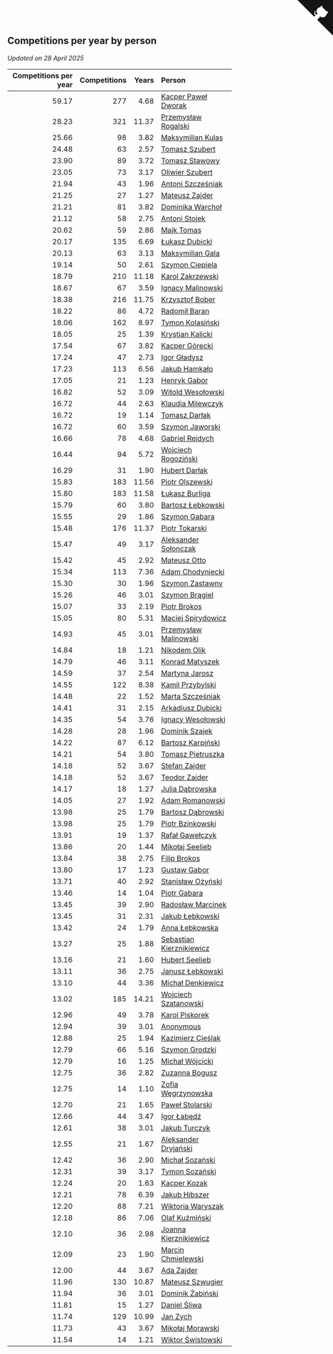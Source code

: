 ## Competitions per year by person

*Updated on 28 April 2025*

| Competitions per year | Competitions | Years | Person |
| ---: | ---: | ---: | :--- |
| 59.17 | 277 | 4.68 | [Kacper Paweł Dworak](https://www.worldcubeassociation.org/persons/2020DWOR01) |
| 28.23 | 321 | 11.37 | [Przemysław Rogalski](https://www.worldcubeassociation.org/persons/2013ROGA02) |
| 25.66 | 98 | 3.82 | [Maksymilian Kulas](https://www.worldcubeassociation.org/persons/2021KULA02) |
| 24.48 | 63 | 2.57 | [Tomasz Szubert](https://www.worldcubeassociation.org/persons/2022SZUB02) |
| 23.90 | 89 | 3.72 | [Tomasz Stawowy](https://www.worldcubeassociation.org/persons/2021STAW01) |
| 23.05 | 73 | 3.17 | [Oliwier Szubert](https://www.worldcubeassociation.org/persons/2022SZUB01) |
| 21.94 | 43 | 1.96 | [Antoni Szcześniak](https://www.worldcubeassociation.org/persons/2023SZCZ04) |
| 21.25 | 27 | 1.27 | [Mateusz Zajder](https://www.worldcubeassociation.org/persons/2024ZAJD01) |
| 21.21 | 81 | 3.82 | [Dominika Warchoł](https://www.worldcubeassociation.org/persons/2021WARC01) |
| 21.12 | 58 | 2.75 | [Antoni Stojek](https://www.worldcubeassociation.org/persons/2022STOJ03) |
| 20.62 | 59 | 2.86 | [Majk Tomas](https://www.worldcubeassociation.org/persons/2022TOMA05) |
| 20.17 | 135 | 6.69 | [Łukasz Dubicki](https://www.worldcubeassociation.org/persons/2018DUBI01) |
| 20.13 | 63 | 3.13 | [Maksymilian Gala](https://www.worldcubeassociation.org/persons/2022GALA01) |
| 19.14 | 50 | 2.61 | [Szymon Ciepiela](https://www.worldcubeassociation.org/persons/2022CIEP01) |
| 18.79 | 210 | 11.18 | [Karol Zakrzewski](https://www.worldcubeassociation.org/persons/2014ZAKR01) |
| 18.67 | 67 | 3.59 | [Ignacy Malinowski](https://www.worldcubeassociation.org/persons/2021MALI02) |
| 18.38 | 216 | 11.75 | [Krzysztof Bober](https://www.worldcubeassociation.org/persons/2013BOBE01) |
| 18.22 | 86 | 4.72 | [Radomił Baran](https://www.worldcubeassociation.org/persons/2020BARA02) |
| 18.06 | 162 | 8.97 | [Tymon Kolasiński](https://www.worldcubeassociation.org/persons/2016KOLA02) |
| 18.05 | 25 | 1.39 | [Krystian Kalicki](https://www.worldcubeassociation.org/persons/2023KALI10) |
| 17.54 | 67 | 3.82 | [Kacper Górecki](https://www.worldcubeassociation.org/persons/2021GORE01) |
| 17.24 | 47 | 2.73 | [Igor Gładysz](https://www.worldcubeassociation.org/persons/2022GLAD01) |
| 17.23 | 113 | 6.56 | [Jakub Hamkało](https://www.worldcubeassociation.org/persons/2018HAMK01) |
| 17.05 | 21 | 1.23 | [Henryk Gabor](https://www.worldcubeassociation.org/persons/2024GABO02) |
| 16.82 | 52 | 3.09 | [Witold Wesołowski](https://www.worldcubeassociation.org/persons/2022WESO01) |
| 16.72 | 44 | 2.63 | [Klaudia Milewczyk](https://www.worldcubeassociation.org/persons/2022MILE05) |
| 16.72 | 19 | 1.14 | [Tomasz Darłak](https://www.worldcubeassociation.org/persons/2024DARL01) |
| 16.72 | 60 | 3.59 | [Szymon Jaworski](https://www.worldcubeassociation.org/persons/2021JAWO01) |
| 16.66 | 78 | 4.68 | [Gabriel Rejdych](https://www.worldcubeassociation.org/persons/2020REJD01) |
| 16.44 | 94 | 5.72 | [Wojciech Rogoziński](https://www.worldcubeassociation.org/persons/2019ROGO04) |
| 16.29 | 31 | 1.90 | [Hubert Darłak](https://www.worldcubeassociation.org/persons/2023DARL03) |
| 15.83 | 183 | 11.56 | [Piotr Olszewski](https://www.worldcubeassociation.org/persons/2013OLSZ02) |
| 15.80 | 183 | 11.58 | [Łukasz Burliga](https://www.worldcubeassociation.org/persons/2013BURL01) |
| 15.79 | 60 | 3.80 | [Bartosz Łebkowski](https://www.worldcubeassociation.org/persons/2021LEBK01) |
| 15.55 | 29 | 1.86 | [Szymon Gabara](https://www.worldcubeassociation.org/persons/2023GABA01) |
| 15.48 | 176 | 11.37 | [Piotr Tokarski](https://www.worldcubeassociation.org/persons/2013TOKA01) |
| 15.47 | 49 | 3.17 | [Aleksander Sołonczak](https://www.worldcubeassociation.org/persons/2022SOLO01) |
| 15.42 | 45 | 2.92 | [Mateusz Otto](https://www.worldcubeassociation.org/persons/2022OTTO01) |
| 15.34 | 113 | 7.36 | [Adam Chodyniecki](https://www.worldcubeassociation.org/persons/2017CHOD02) |
| 15.30 | 30 | 1.96 | [Szymon Zastawny](https://www.worldcubeassociation.org/persons/2023ZAST01) |
| 15.26 | 46 | 3.01 | [Szymon Brągiel](https://www.worldcubeassociation.org/persons/2022BRAG03) |
| 15.07 | 33 | 2.19 | [Piotr Brokos](https://www.worldcubeassociation.org/persons/2023BROK01) |
| 15.05 | 80 | 5.31 | [Maciej Spirydowicz](https://www.worldcubeassociation.org/persons/2020SPIR01) |
| 14.93 | 45 | 3.01 | [Przemysław Malinowski](https://www.worldcubeassociation.org/persons/2022MALI01) |
| 14.84 | 18 | 1.21 | [Nikodem Olik](https://www.worldcubeassociation.org/persons/2024OLIK01) |
| 14.79 | 46 | 3.11 | [Konrad Matyszek](https://www.worldcubeassociation.org/persons/2022MATY02) |
| 14.59 | 37 | 2.54 | [Martyna Jarosz](https://www.worldcubeassociation.org/persons/2022JARO01) |
| 14.55 | 122 | 8.38 | [Kamil Przybylski](https://www.worldcubeassociation.org/persons/2016PRZY01) |
| 14.48 | 22 | 1.52 | [Marta Szcześniak](https://www.worldcubeassociation.org/persons/2023SZCZ07) |
| 14.41 | 31 | 2.15 | [Arkadiusz Dubicki](https://www.worldcubeassociation.org/persons/2023DUBI01) |
| 14.35 | 54 | 3.76 | [Ignacy Wesołowski](https://www.worldcubeassociation.org/persons/2021WESO01) |
| 14.28 | 28 | 1.96 | [Dominik Szajek](https://www.worldcubeassociation.org/persons/2023SZAJ01) |
| 14.22 | 87 | 6.12 | [Bartosz Karpiński](https://www.worldcubeassociation.org/persons/2019KARP03) |
| 14.21 | 54 | 3.80 | [Tomasz Pietruszka](https://www.worldcubeassociation.org/persons/2021PIET01) |
| 14.18 | 52 | 3.67 | [Stefan Zajder](https://www.worldcubeassociation.org/persons/2021ZAJD02) |
| 14.18 | 52 | 3.67 | [Teodor Zajder](https://www.worldcubeassociation.org/persons/2021ZAJD03) |
| 14.17 | 18 | 1.27 | [Julia Dąbrowska](https://www.worldcubeassociation.org/persons/2024DABR01) |
| 14.05 | 27 | 1.92 | [Adam Romanowski](https://www.worldcubeassociation.org/persons/2023ROMA10) |
| 13.98 | 25 | 1.79 | [Bartosz Dąbrowski](https://www.worldcubeassociation.org/persons/2023DABR07) |
| 13.98 | 25 | 1.79 | [Piotr Bzinkowski](https://www.worldcubeassociation.org/persons/2023BZIN01) |
| 13.91 | 19 | 1.37 | [Rafał Gawełczyk](https://www.worldcubeassociation.org/persons/2023GAWE01) |
| 13.86 | 20 | 1.44 | [Mikołaj Seelieb](https://www.worldcubeassociation.org/persons/2023SEEL04) |
| 13.84 | 38 | 2.75 | [Filip Brokos](https://www.worldcubeassociation.org/persons/2022BROK03) |
| 13.80 | 17 | 1.23 | [Gustaw Gabor](https://www.worldcubeassociation.org/persons/2024GABO01) |
| 13.71 | 40 | 2.92 | [Stanisław Ożyński](https://www.worldcubeassociation.org/persons/2022OZYN01) |
| 13.46 | 14 | 1.04 | [Piotr Gabara](https://www.worldcubeassociation.org/persons/2024GABA02) |
| 13.45 | 39 | 2.90 | [Radosław Marcinek](https://www.worldcubeassociation.org/persons/2022MARC05) |
| 13.45 | 31 | 2.31 | [Jakub Łebkowski](https://www.worldcubeassociation.org/persons/2023LEBK01) |
| 13.42 | 24 | 1.79 | [Anna Łebkowska](https://www.worldcubeassociation.org/persons/2023LEBK04) |
| 13.27 | 25 | 1.88 | [Sebastian Kierznikiewicz](https://www.worldcubeassociation.org/persons/2023KIER02) |
| 13.16 | 21 | 1.60 | [Hubert Seelieb](https://www.worldcubeassociation.org/persons/2023SEEL02) |
| 13.11 | 36 | 2.75 | [Janusz Łebkowski](https://www.worldcubeassociation.org/persons/2022LEBK01) |
| 13.10 | 44 | 3.36 | [Michał Denkiewicz](https://www.worldcubeassociation.org/persons/2021DENK01) |
| 13.02 | 185 | 14.21 | [Wojciech Szatanowski](https://www.worldcubeassociation.org/persons/2011SZAT01) |
| 12.96 | 49 | 3.78 | [Karol Piskorek](https://www.worldcubeassociation.org/persons/2021PISK01) |
| 12.94 | 39 | 3.01 | [Anonymous](https://www.worldcubeassociation.org/persons/2022ANON03) |
| 12.88 | 25 | 1.94 | [Kazimierz Cieślak](https://www.worldcubeassociation.org/persons/2023CIES01) |
| 12.79 | 66 | 5.16 | [Szymon Grodzki](https://www.worldcubeassociation.org/persons/2020GROD01) |
| 12.79 | 16 | 1.25 | [Michał Wójcicki](https://www.worldcubeassociation.org/persons/2024WOJC01) |
| 12.75 | 36 | 2.82 | [Zuzanna Bogusz](https://www.worldcubeassociation.org/persons/2022BOGU01) |
| 12.75 | 14 | 1.10 | [Zofia Węgrzynowska](https://www.worldcubeassociation.org/persons/2024WEGR01) |
| 12.70 | 21 | 1.65 | [Paweł Stolarski](https://www.worldcubeassociation.org/persons/2023STOL04) |
| 12.66 | 44 | 3.47 | [Igor Łabędź](https://www.worldcubeassociation.org/persons/2021LABE01) |
| 12.61 | 38 | 3.01 | [Jakub Turczyk](https://www.worldcubeassociation.org/persons/2022TURC02) |
| 12.55 | 21 | 1.67 | [Aleksander Dryjański](https://www.worldcubeassociation.org/persons/2023DRYJ01) |
| 12.42 | 36 | 2.90 | [Michał Sozański](https://www.worldcubeassociation.org/persons/2022SOZA02) |
| 12.31 | 39 | 3.17 | [Tymon Sozański](https://www.worldcubeassociation.org/persons/2022SOZA01) |
| 12.24 | 20 | 1.63 | [Kacper Kozak](https://www.worldcubeassociation.org/persons/2023KOZA05) |
| 12.21 | 78 | 6.39 | [Jakub Hibszer](https://www.worldcubeassociation.org/persons/2018HIBS01) |
| 12.20 | 88 | 7.21 | [Wiktoria Waryszak](https://www.worldcubeassociation.org/persons/2018WARY01) |
| 12.18 | 86 | 7.06 | [Olaf Kuźmiński](https://www.worldcubeassociation.org/persons/2018KUZM02) |
| 12.10 | 36 | 2.98 | [Joanna Kierznikiewicz](https://www.worldcubeassociation.org/persons/2022KIER01) |
| 12.09 | 23 | 1.90 | [Marcin Chmielewski](https://www.worldcubeassociation.org/persons/2023CHMI01) |
| 12.00 | 44 | 3.67 | [Ada Zajder](https://www.worldcubeassociation.org/persons/2021ZAJD01) |
| 11.96 | 130 | 10.87 | [Mateusz Szwugier](https://www.worldcubeassociation.org/persons/2014SZWU01) |
| 11.94 | 36 | 3.01 | [Dominik Żabiński](https://www.worldcubeassociation.org/persons/2022ZABI01) |
| 11.81 | 15 | 1.27 | [Daniel Śliwa](https://www.worldcubeassociation.org/persons/2024SLIW01) |
| 11.74 | 129 | 10.99 | [Jan Zych](https://www.worldcubeassociation.org/persons/2014ZYCH01) |
| 11.73 | 43 | 3.67 | [Mikołaj Morawski](https://www.worldcubeassociation.org/persons/2021MORA01) |
| 11.54 | 14 | 1.21 | [Wiktor Świstowski](https://www.worldcubeassociation.org/persons/2024SWIS01) |


<a href="https://github.com/noeruchangd/wca_statistics_vn" class="github-corner" aria-label="View source on Github"><svg width="80" height="80" viewBox="0 0 250 250" style="fill:#151513; color:#fff; position: absolute; top: 0; border: 0; right: 0;" aria-hidden="true"><path d="M0,0 L115,115 L130,115 L142,142 L250,250 L250,0 Z"></path><path d="M128.3,109.0 C113.8,99.7 119.0,89.6 119.0,89.6 C122.0,82.7 120.5,78.6 120.5,78.6 C119.2,72.0 123.4,76.3 123.4,76.3 C127.3,80.9 125.5,87.3 125.5,87.3 C122.9,97.6 130.6,101.9 134.4,103.2" fill="currentColor" style="transform-origin: 130px 106px;" class="octo-arm"></path><path d="M115.0,115.0 C114.9,115.1 118.7,116.5 119.8,115.4 L133.7,101.6 C136.9,99.2 139.9,98.4 142.2,98.6 C133.8,88.0 127.5,74.4 143.8,58.0 C148.5,53.4 154.0,51.2 159.7,51.0 C160.3,49.4 163.2,43.6 171.4,40.1 C171.4,40.1 176.1,42.5 178.8,56.2 C183.1,58.6 187.2,61.8 190.9,65.4 C194.5,69.0 197.7,73.2 200.1,77.6 C213.8,80.2 216.3,84.9 216.3,84.9 C212.7,93.1 206.9,96.0 205.4,96.6 C205.1,102.4 203.0,107.8 198.3,112.5 C181.9,128.9 168.3,122.5 157.7,114.1 C157.9,116.9 156.7,120.9 152.7,124.9 L141.0,136.5 C139.8,137.7 141.6,141.9 141.8,141.8 Z" fill="currentColor" class="octo-body"></path></svg></a><style>.github-corner:hover .octo-arm{animation:octocat-wave 560ms ease-in-out}@keyframes octocat-wave{0%,100%{transform:rotate(0)}20%,60%{transform:rotate(-25deg)}40%,80%{transform:rotate(10deg)}}@media (max-width:500px){.github-corner:hover .octo-arm{animation:none}.github-corner .octo-arm{animation:octocat-wave 560ms ease-in-out}}</style>
